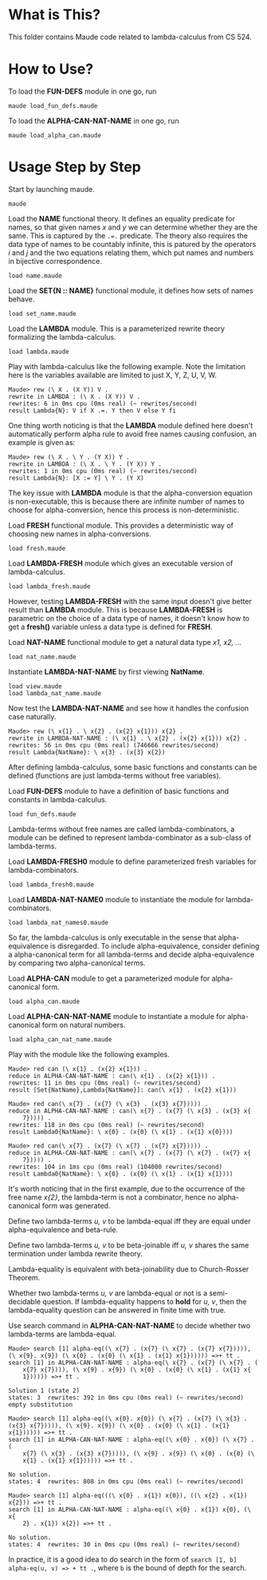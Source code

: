 # What is This?
This folder contains Maude code related to lambda-calculus from CS 524.

# How to Use?
To load the **FUN-DEFS** module in one go, run

```
maude load_fun_defs.maude
```

To load the **ALPHA-CAN-NAT-NAME** in one go, run 
```
maude load_alpha_can.maude
```

# Usage Step by Step
Start by launching maude.

```
maude
```

Load the **NAME** functional theory. It defines an equality predicate for names, so that given names *x* and *y* we can determine whether they are the same. This is captured by the ```.=.``` predicate. The theory also requires the data type of names to be countably infinite, this is patured by the operators *i* and *j* and the two equations relating them, which put names and numbers in bijective correspondence.

```
load name.maude
```

Load the **SET\{N :: NAME\}** functional module, it defines how sets of names behave.

```
load set_name.maude
```

Load the **LAMBDA** module. This is a parameterized rewrite theory formalizing the lambda-calculus.

```
load lambda.maude
```

Play with lambda-calculus like the following example. Note the limitation here is the variables available are limited to just X, Y, Z, U, V, W.

```
Maude> rew (\ X . (X Y)) V . 
rewrite in LAMBDA : (\ X . (X Y)) V .
rewrites: 6 in 0ms cpu (0ms real) (~ rewrites/second)
result Lambda{N}: V if X .=. Y then V else Y fi
```

One thing worth noticing is that the **LAMBDA** module defined here doesn't automatically perform alpha rule to avoid free names causing confusion, an example is given as:

```
Maude> rew (\ X . \ Y . (Y X)) Y .
rewrite in LAMBDA : (\ X . \ Y . (Y X)) Y .
rewrites: 1 in 0ms cpu (0ms real) (~ rewrites/second)
result Lambda{N}: [X := Y] \ Y . (Y X)
```

The key issue with **LAMBDA** module is that the alpha-conversion equation is non-executable, this is because there are infinite number of names to choose for alpha-conversion, hence this process is non-deterministic.

Load **FRESH** functional module. This provides a deterministic way of choosing new names in alpha-conversions.

```
load fresh.maude
```  

Load **LAMBDA-FRESH** module which gives an executable version of lambda-calculus.

```
load lambda_fresh.maude
```

However, testing **LAMBDA-FRESH** with the same input doesn't give better result than **LAMBDA** module. This is because **LAMBDA-FRESH** is parametric on the choice of a data type of names, it doesn't know how to get a **fresh()** variable unless a data type is defined for **FRESH**.

Load **NAT-NAME** functional module to get a natural data type *x1, x2, ...*

```
load nat_name.maude
```

Instantiate **LAMBDA-NAT-NAME** by first viewing **NatName**.

```
load view.maude
load lambda_nat_name.maude
```

Now test the **LAMBDA-NAT-NAME** and see how it handles the confusion case naturally.

```
Maude> rew (\ x{1} . \ x{2} . (x{2} x{1})) x{2} .
rewrite in LAMBDA-NAT-NAME : (\ x{1} . \ x{2} . (x{2} x{1})) x{2} .
rewrites: 56 in 0ms cpu (0ms real) (746666 rewrites/second)
result Lambda{NatName}: \ x{3} . (x{3} x{2})
```

After defining lambda-calculus, some basic functions and constants can be defined (functions are just lambda-terms without free variables).

Load **FUN-DEFS** module to have a definition of basic functions and constants in lambda-calculus.

```
load fun_defs.maude
```

Lambda-terms without free names are called lambda-combinators, a module can be defined to represent lambda-combinator as a sub-class of lambda-terms.

Load **LAMBDA-FRESH0** module to define parameterized fresh variables for lambda-combinators.
```
load lambda_fresh0.maude
```

Load **LAMBDA-NAT-NAME0** module to instantiate the module for lambda-combinators.

```
load lambda_nat_names0.maude
```

So far, the lambda-calculus is only executable in the sense that alpha-equivalence is disregarded. To include alpha-equivalence, consider defining a alpha-canonical term for all lambda-terms and decide alpha-equivalence by comparing two alpha-canonical terms. 

Load **ALPHA-CAN** module to get a parameterized module for alpha-canonical form.

```
load alpha_can.maude
```

Load **ALPHA-CAN-NAT-NAME** module to instantiate a module for alpha-canonical form on natural numbers.

```
load alpha_can_nat_name.maude
```

Play with the module like the following examples.


```
Maude> red can (\ x{1} . (x{2} x{1})) .
reduce in ALPHA-CAN-NAT-NAME : can(\ x{1} . (x{2} x{1})) .
rewrites: 11 in 0ms cpu (0ms real) (~ rewrites/second)
result [Set{NatName},Lambda{NatName}]: can(\ x{1} . (x{2} x{1}))
```
```
Maude> red can(\ x{7} . (x{7} (\ x{3} . (x{3} x{7})))) .
reduce in ALPHA-CAN-NAT-NAME : can(\ x{7} . (x{7} (\ x{3} . (x{3} x{
    7})))) .
rewrites: 118 in 0ms cpu (0ms real) (~ rewrites/second)
result Lambda0{NatName}: \ x{0} . (x{0} (\ x{1} . (x{1} x{0})))
```
```
Maude> red can(\ x{7} . (x{7} (\ x{7} . (x{7} x{7})))) .
reduce in ALPHA-CAN-NAT-NAME : can(\ x{7} . (x{7} (\ x{7} . (x{7} x{
    7})))) .
rewrites: 104 in 1ms cpu (0ms real) (104000 rewrites/second)
result Lambda0{NatName}: \ x{0} . (x{0} (\ x{1} . (x{1} x{1})))
```

It's worth noticing that in the first example, due to the occurrence of the free name *x\{2\}*, the lambda-term is not a combinator, hence no alpha-canonical form was generated.

Define two lambda-terms *u, v* to be lambda-equal iff they are equal under alpha-equivalence and beta-rule. 

Define two lambda-terms *u, v* to be beta-joinable iff *u, v* shares the same termination under lambda rewrite theory.

Lambda-equality is equivalent with beta-joinability due to Church-Rosser Theorem. 

Whether two lambda-terms *u, v* are lambda-equal or not is a semi-decidable question. If lambda-equality happens to **hold** for *u, v*, then the lambda-equality question can be answered in finite time with true. 

Use search command in **ALPHA-CAN-NAT-NAME** to decide whether two lambda-terms are lambda-equal.

```
Maude> search [1] alpha-eq((\ x{7} . (x{7} (\ x{7} . (x{7} x{7})))), (\ x{9}. x{9}) (\ x{0} . (x{0} (\ x{1} . (x{1} x{1}))))) =>+ tt .
search [1] in ALPHA-CAN-NAT-NAME : alpha-eq(\ x{7} . (x{7} (\ x{7} . (
    x{7} x{7}))), (\ x{9} . x{9}) (\ x{0} . (x{0} (\ x{1} . (x{1} x{
    1}))))) =>+ tt .

Solution 1 (state 2)
states: 3  rewrites: 392 in 0ms cpu (0ms real) (~ rewrites/second)
empty substitution
```

```
Maude> search [1] alpha-eq((\ x{0}. x{0}) (\ x{7} . (x{7} (\ x{3} . (x{3} x{7})))), (\ x{9}. x{9}) (\ x{0} . (x{0} (\ x{1} . (x{1} x{1}))))) =>+ tt .
search [1] in ALPHA-CAN-NAT-NAME : alpha-eq((\ x{0} . x{0}) (\ x{7} . (
    x{7} (\ x{3} . (x{3} x{7})))), (\ x{9} . x{9}) (\ x{0} . (x{0} (\
    x{1} . (x{1} x{1}))))) =>+ tt .

No solution.
states: 4  rewrites: 808 in 0ms cpu (0ms real) (~ rewrites/second)
```

```
Maude> search [1] alpha-eq(((\ x{0} . x{1}) x{0}), ((\ x{2} . x{1}) x{2})) =>+ tt .
search [1] in ALPHA-CAN-NAT-NAME : alpha-eq((\ x{0} . x{1}) x{0}, (\ x{
    2} . x{1}) x{2}) =>+ tt .

No solution.
states: 4  rewrites: 30 in 0ms cpu (0ms real) (~ rewrites/second)
```

In practice, it is a good idea to do search in the form of ```search [1, b] alpha-eq(u, v) => + tt .```, where ```b``` is the bound of depth for the search.
